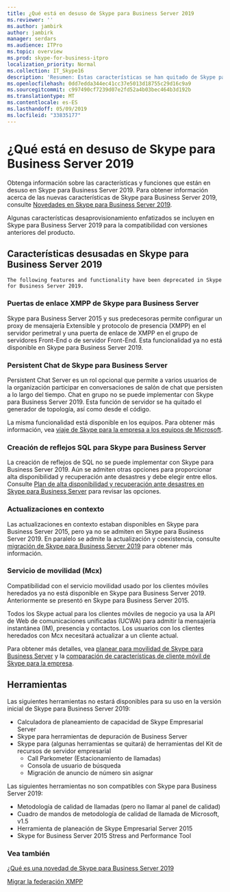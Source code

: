 ```yaml
---
title: ¿Qué está en desuso de Skype para Business Server 2019
ms.reviewer: ''
ms.author: jambirk
author: jambirk
manager: serdars
ms.audience: ITPro
ms.topic: overview
ms.prod: skype-for-business-itpro
localization_priority: Normal
ms.collection: IT_Skype16
description: 'Resumen: Estas características se han quitado de Skype para Business Server 2019.'
ms.openlocfilehash: 0dd7edda344ec41cc37e5013d18755c29d16c9a9
ms.sourcegitcommit: c997490cf7239d07e2fd52a4b03bec464b3d192b
ms.translationtype: MT
ms.contentlocale: es-ES
ms.lasthandoff: 05/09/2019
ms.locfileid: "33835177"
---
```

# <a name="whats-deprecated-from-skype-for-business-server-2019"></a>¿Qué está en desuso de Skype para Business Server 2019

Obtenga información sobre las características y funciones que están en desuso en Skype para Business Server 2019. Para obtener información acerca de las nuevas características de Skype para Business Server 2019, consulte [Novedades en Skype para Business Server 2019](whats-new.md).

Algunas características desaprovisionamiento enfatizados se incluyen en Skype para Business Server 2019 para la compatibilidad con versiones anteriores del producto.

## <a name="features-deprecated-in-skype-for-business-server-2019"></a>Características desusadas en Skype para Business Server 2019 

    The following features and functionality have been deprecated in Skype for Business Server 2019.

### <a name="xmpp-gateways-for-skype-for-business-server"></a>Puertas de enlace XMPP de Skype para Business Server

Skype para Business Server 2015 y sus predecesoras permite configurar un proxy de mensajería Extensible y protocolo de presencia (XMPP) en el servidor perimetral y una puerta de enlace de XMPP en el grupo de servidores Front-End o de servidor Front-End. Esta funcionalidad ya no está disponible en Skype para Business Server 2019.

### <a name="persistent-chat-for-skype-for-business-server"></a>Persistent Chat de Skype para Business Server

Persistent Chat Server es un rol opcional que permite a varios usuarios de la organización participar en conversaciones de salón de chat que persisten a lo largo del tiempo. Chat en grupo no se puede implementar con Skype para Business Server 2019. Esta función de servidor se ha quitado el generador de topología, así como desde el código. 

La misma funcionalidad está disponible en los equipos. Para obtener más información, vea [viaje de Skype para la empresa a los equipos de Microsoft](/microsoftteams/journey-skypeforbusiness-teams).

### <a name="sql-mirroring-for-skype-for-business-server"></a>Creación de reflejos SQL para Skype para Business Server

La creación de reflejos de SQL no se puede implementar con Skype para Business Server 2019. Aún se admiten otras opciones para proporcionar alta disponibilidad y recuperación ante desastres y debe elegir entre ellos. Consulte [Plan de alta disponibilidad y recuperación ante desastres en Skype para Business Server](../SfbServer/plan-your-deployment/high-availability-and-disaster-recovery/high-availability-and-disaster-recovery.md) para revisar las opciones.

### <a name="in-place-upgrades"></a>Actualizaciones en contexto 

Las actualizaciones en contexto estaban disponibles en Skype para Business Server 2015, pero ya no se admiten en Skype para Business Server 2019. En paralelo se admite la actualización y coexistencia, consulte [migración de Skype para Business Server 2019](migration/migration-to-skype-for-business-server-2019.md) para obtener más información.

### <a name="mobility-service-mcx"></a>Servicio de movilidad (Mcx)

Compatibilidad con el servicio movilidad usado por los clientes móviles heredados ya no está disponible en Skype para Business Server 2019. Anteriormente se presentó en Skype para Business Server 2015.

Todos los Skype actual para los clientes móviles de negocio ya usa la API de Web de comunicaciones unificadas (UCWA) para admitir la mensajería instantánea (IM), presencia y contactos. Los usuarios con los clientes heredados con Mcx necesitará actualizar a un cliente actual.

Para obtener más detalles, vea [planear para movilidad de Skype para Business Server](../SfbServer/plan-your-deployment/mobility.md) y la [comparación de características de cliente móvil de Skype para la empresa](../SfbServer/plan-your-deployment/clients-and-devices/mobile-feature-comparison.md).

## <a name="tools"></a>Herramientas

Las siguientes herramientas no estará disponibles para su uso en la versión inicial de Skype para Business Server 2019:

- Calculadora de planeamiento de capacidad de Skype Empresarial Server
- Skype para herramientas de depuración de Business Server
- Skype para (algunas herramientas se quitará) de herramientas del Kit de recursos de servidor empresarial
    - Call Parkometer (Estacionamiento de llamadas)
    - Consola de usuario de búsqueda
    - Migración de anuncio de número sin asignar

Las siguientes herramientas no son compatibles con Skype para Business Server 2019:

- Metodología de calidad de llamadas (pero no llamar al panel de calidad)
- Cuadro de mandos de metodología de calidad de llamada de Microsoft, v1.5
- Herramienta de planeación de Skype Empresarial Server 2015
- Skype for Business Server 2015 Stress and Performance Tool

### <a name="see-also"></a>Vea también

[¿Qué es una novedad de Skype para Business Server 2019](whats-new.md)

[Migrar la federación XMPP](migration/migrating-xmpp-federation.md)
